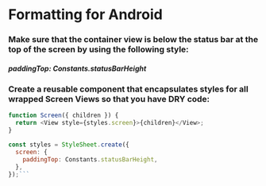 # Formatting for Android

### Make sure that the container view is below the status bar at the top of the screen by using the following style:

##### paddingTop: Constants.statusBarHeight

### Create a reusable component that encapsulates styles for all wrapped Screen Views so that you have DRY code:

```javascript
function Screen({ children }) {
  return <View style={styles.screen}>{children}</View>;
}

const styles = StyleSheet.create({
  screen: {
    paddingTop: Constants.statusBarHeight,
  },
});```
